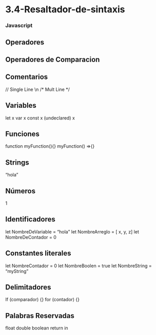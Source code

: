 # 3.4-Resaltador-de-sintaxis
### Javascript
## Operadores


## Operadores de Comparacion 

## Comentarios 
// Single Line \n
/* Mult Line */


## Variables
let x
var x
const x
(undeclared) x


## Funciones
function myFunction(){} 
myFunction() =>{}

## Strings
“hola”

## Números
1

## Identificadores
let NombreDeVariable = “hola”
let NombreArreglo = [ x, y, z]
let NombreDeContador = 0   


## Constantes literales
let NombreContador = 0
let NombreBoolen = true
let NombreString = “myString”


## Delimitadores
If (comparador) {}
for (contador) {}

## Palabras Reservadas
float
double 
boolean
return
in
